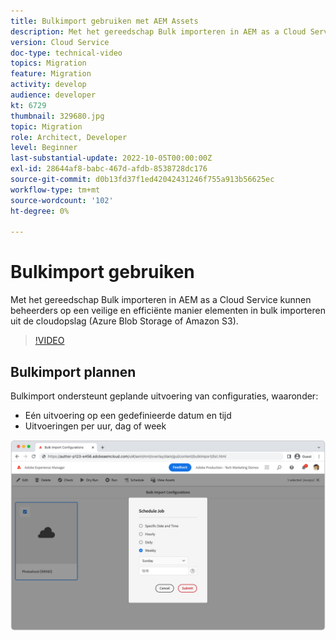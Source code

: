```yaml
---
title: Bulkimport gebruiken met AEM Assets
description: Met het gereedschap Bulk importeren in AEM as a Cloud Service kunnen beheerders op een veilige en efficiënte manier elementen in bulk importeren uit de cloudopslag (Azure Blob Storage of Amazon S3).
version: Cloud Service
doc-type: technical-video
topics: Migration
feature: Migration
activity: develop
audience: developer
kt: 6729
thumbnail: 329680.jpg
topic: Migration
role: Architect, Developer
level: Beginner
last-substantial-update: 2022-10-05T00:00:00Z
exl-id: 28644af8-babc-467d-afdb-8538728dc176
source-git-commit: d0b13fd37f1ed42042431246f755a913b56625ec
workflow-type: tm+mt
source-wordcount: '102'
ht-degree: 0%

---
```


# Bulkimport gebruiken

Met het gereedschap Bulk importeren in AEM as a Cloud Service kunnen beheerders op een veilige en efficiënte manier elementen in bulk importeren uit de cloudopslag (Azure Blob Storage of Amazon S3).

>[!VIDEO](https://video.tv.adobe.com/v/329680/?quality=12&learn=on)

## Bulkimport plannen

Bulkimport ondersteunt geplande uitvoering van configuraties, waaronder:

+ Eén uitvoering op een gedefinieerde datum en tijd
+ Uitvoeringen per uur, dag of week

![Bulkimportschema](./assets/bulk-import/schedule.png)